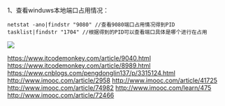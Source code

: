1、查看winduws本地端口占用情况：

	netstat -ano|findstr "9080" //查看9080端口占用情况得到PID
	tasklist|findstr "1704" //根据得到的PID可以查看端口具体是哪个进行在占用
![](https://i.imgur.com/vM71mli.png)

https://www.itcodemonkey.com/article/9040.html
https://www.itcodemonkey.com/article/8989.html
https://www.cnblogs.com/pengdonglin137/p/3315124.html
http://www.imooc.com/article/2958
http://www.imooc.com/article/41725
http://www.imooc.com/article/74982
http://www.imooc.com/learn/475
http://www.imooc.com/article/72466